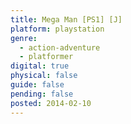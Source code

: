 ```yaml
---
title: Mega Man [PS1] [J]
platform: playstation
genre:
  - action-adventure
  - platformer
digital: true
physical: false
guide: false
pending: false
posted: 2014-02-10
---
```

